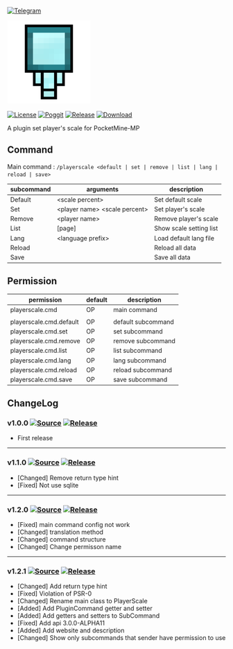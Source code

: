 [![Telegram](https://img.shields.io/badge/Telegram-PresentKim-blue.svg?logo=telegram)](https://t.me/PresentKim)

[![icon/192x192](meta/icon/192x192.png?raw=true)]()

[![License](https://img.shields.io/github/license/PMMPPlugin/PlayerScale.svg?label=License)](LICENSE)
[![Poggit](https://poggit.pmmp.io/ci.shield/PMMPPlugin/PlayerScale/PlayerScale)](https://poggit.pmmp.io/ci/PMMPPlugin/PlayerScale)
[![Release](https://img.shields.io/github/release/PMMPPlugin/PlayerScale.svg?label=Release)](https://github.com/PMMPPlugin/PlayerScale/releases/latest)
[![Download](https://img.shields.io/github/downloads/PMMPPlugin/PlayerScale/total.svg?label=Download)](https://github.com/PMMPPlugin/PlayerScale/releases/latest)


A plugin set player's scale for PocketMine-MP

## Command
Main command : `/playerscale <default | set | remove | list | lang | reload | save>`

| subcommand | arguments                         | description                |
| ---------- | --------------------------------- | -------------------------- |
| Default    | \<scale percent\>                 | Set default scale          |
| Set        | \<player name\> \<scale percent\> | Set player's scale         |
| Remove     | \<player name\>                   | Remove player's scale      |
| List       | \[page\]                          | Show scale setting list    |
| Lang       | \<language prefix\>               | Load default lang file     |
| Reload     |                                   | Reload all data            |
| Save       |                                   | Save all data              |




## Permission
| permission              | default | description        |
| ----------------------- | ------- | ------------------ |
| playerscale.cmd         | OP      | main command       |
|                         |         |                    |
| playerscale.cmd.default | OP      | default subcommand |
| playerscale.cmd.set     | OP      | set subcommand     |
| playerscale.cmd.remove  | OP      | remove subcommand  |
| playerscale.cmd.list    | OP      | list subcommand    |
| playerscale.cmd.lang    | OP      | lang subcommand    |
| playerscale.cmd.reload  | OP      | reload subcommand  |
| playerscale.cmd.save    | OP      | save subcommand    |




## ChangeLog
### v1.0.0 [![Source](https://img.shields.io/badge/source-v1.0.0-blue.png?label=source)](https://github.com/PMMPPlugin/PlayerScale/tree/v1.0.0) [![Release](https://img.shields.io/github/downloads/PMMPPlugin/PlayerScale/v1.0.0/total.png?label=download&colorB=1fadad)](https://github.com/PMMPPlugin/PlayerScale/releases/v1.0.0)
- First release
  
  
---
### v1.1.0 [![Source](https://img.shields.io/badge/source-v1.1.0-blue.png?label=source)](https://github.com/PMMPPlugin/PlayerScale/tree/v1.1.0) [![Release](https://img.shields.io/github/downloads/PMMPPlugin/PlayerScale/v1.1.0/total.png?label=download&colorB=1fadad)](https://github.com/PMMPPlugin/PlayerScale/releases/v1.1.0)
- \[Changed\] Remove return type hint
- \[Fixed\] Not use sqlite
  
  
---
### v1.2.0 [![Source](https://img.shields.io/badge/source-v1.2.0-blue.png?label=source)](https://github.com/PMMPPlugin/PlayerScale/tree/v1.2.0) [![Release](https://img.shields.io/github/downloads/PMMPPlugin/PlayerScale/v1.2.0/total.png?label=download&colorB=1fadad)](https://github.com/PMMPPlugin/PlayerScale/releases/v1.2.0)
- \[Fixed\] main command config not work
- \[Changed\] translation method
- \[Changed\] command structure
- \[Changed\] Change permisson name
  
  
---
### v1.2.1 [![Source](https://img.shields.io/badge/source-v1.2.1-blue.png?label=source)](https://github.com/PMMPPlugin/PlayerScale/tree/v1.2.1) [![Release](https://img.shields.io/github/downloads/PMMPPlugin/PlayerScale/v1.2.1/total.png?label=download&colorB=1fadad)](https://github.com/PMMPPlugin/PlayerScale/releases/v1.2.1)
- \[Changed\] Add return type hint
- \[Fixed\] Violation of PSR-0
- \[Changed\] Rename main class to PlayerScale
- \[Added\] Add PluginCommand getter and setter
- \[Added\] Add getters and setters to SubCommand
- \[Fixed\] Add api 3.0.0-ALPHA11
- \[Added\] Add website and description
- \[Changed\] Show only subcommands that sender have permission to use